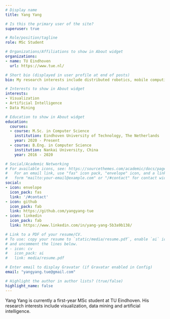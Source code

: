 ```yaml
---
# Display name
title: Yang Yang

# Is this the primary user of the site?
superuser: true

# Role/position/tagline
role: MSc Student

# Organizations/Affiliations to show in About widget
organizations:
- name: TU Eindhoven
  url: https://www.tue.nl/

# Short bio (displayed in user profile at end of posts)
bio: My research interests include distributed robotics, mobile computing and programmable matter.

# Interests to show in About widget
interests:
- Visualization
- Artificial Intelligence
- Data Mining

# Education to show in About widget
education:
  courses:
  - course: M.Sc. in Computer Science
    institution: Eindhoven University of Technology, The Netherlands
    year: 2020 - Present
  - course: B.Eng. in Computer Science
    institution: Nankai University, China
    year: 2016 - 2020

# Social/Academic Networking
# For available icons, see: https://sourcethemes.com/academic/docs/page-builder/#icons
#   For an email link, use "fas" icon pack, "envelope" icon, and a link in the
#   form "mailto:your-email@example.com" or "/#contact" for contact widget.
social:
- icon: envelope
  icon_pack: fas
  link: '/#contact'
- icon: github
  icon_pack: fab
  link: https://github.com/yangyang-tue
- icon: linkedin
  icon_pack: fab
  link: https://www.linkedin.com/in/yang-yang-5b3a9b138/

# Link to a PDF of your resume/CV.
# To use: copy your resume to `static/media/resume.pdf`, enable `ai` icons in `params.toml`, 
# and uncomment the lines below.
# - icon: cv
#   icon_pack: ai
#   link: media/resume.pdf

# Enter email to display Gravatar (if Gravatar enabled in Config)
email: "yangyang.tue@gmail.com"

# Highlight the author in author lists? (true/false)
highlight_name: false
---
```


Yang Yang is currently a first-year MSc student at TU Eindhoven. His research interests include visualization, data mining and artificial intelligence.
